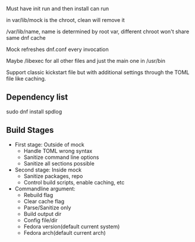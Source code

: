 Must have init run and then install can run

in var/lib/mock is the chroot, clean will remove it

/var/lib/name, name is determined by root var, different chroot won't share same dnf cache

Mock refreshes dnf.conf every invocation

Maybe /libexec for all other files and just the main one in /usr/bin

Support classic kickstart file but with additional settings through the TOML file like caching.

## Dependency list

sudo dnf install spdlog

## Build Stages

- First stage: Outside of mock
  - Handle TOML wrong syntax
  - Sanitize command line options
  - Sanitize all sections possible
- Second stage: Inside mock
  - Sanitize packages, repo
  - Control build scripts, enable caching, etc
- Commandline argument:
  - Rebuild flag
  - Clear cache flag
  - Parse/Sanitize only
  - Build output dir
  - Config file/dir
  - Fedora version(default current system)
  - Fedora arch(default current arch)